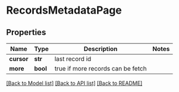 # RecordsMetadataPage

## Properties
Name | Type | Description | Notes
------------ | ------------- | ------------- | -------------
**cursor** | **str** | last record id | 
**more** | **bool** | true if more records can be fetch | 

[[Back to Model list]](../README.md#documentation-for-models) [[Back to API list]](../README.md#documentation-for-api-endpoints) [[Back to README]](../README.md)

